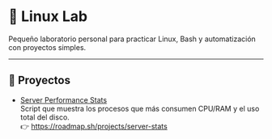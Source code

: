 # 🧪 Linux Lab

Pequeño laboratorio personal para practicar Linux, Bash y automatización con proyectos simples.

---

## 🚀 Proyectos

- [Server Performance Stats](proyectos/server-performance-stats)  
  Script que muestra los procesos que más consumen CPU/RAM y el uso total del disco.  
  👉 https://roadmap.sh/projects/server-stats
